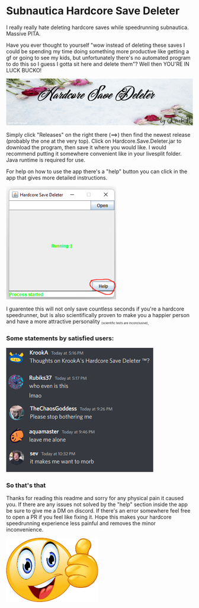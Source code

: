 # Subnautica Hardcore Save Deleter
I really really hate deleting hardcore saves while speedrunning subnautica. Massive PITA. 

Have you ever thought to yourself "wow instead of deleting these saves I could be spending my time doing something more productive like getting a gf or going to see my kids, but unfortunately there's no automated program to do this so I guess I gotta sit here and delete them"? Well then YOU'RE IN LUCK BUCKO!

![title.png](./readme_stuff/title.png)

Simply click "Releases" on the right there (==>) then find the newest release (probably the one at the very top). Click on Hardcore.Save.Deleter.jar to download the program, then save it where you would like. I would recommend putting it somewhere convenient like in your livesplit folder. Java runtime is required for use.



For help on how to use the app there's a "help" button you can click in the app that gives more detailed instructions. 

![app.png](./readme_stuff/app.png)

I guarentee this will not only save countless seconds if you're a hardcore speedrunner, but is also scientifically proven to make you a happier person and have a more attractive personality <sub><sup><sub>(scientific tests are inconclusive)</sub></sup>. 

### Some statements by satisfied users:
![reviews.png](./readme_stuff/reviews.png)


### So that's that
Thanks for reading this readme and sorry for any physical pain it caused you. If there are any issues not solved by the "help" section inside the app be sure to give me a DM on discord. If there's an error somewhere feel free to open a PR if you feel like fixing it. Hope this makes your hardcore speedrunning experience less painful and removes the minor inconvenience.

![thanks.png](./readme_stuff/thanks.png)